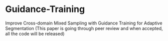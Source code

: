 # Guidance-Training
Improve Cross-domain Mixed Sampling with Guidance Training for Adaptive Segmentation
(This paper is going through peer review and when accepted, all the code will be released)
